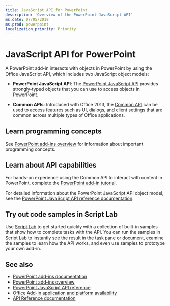 ```yaml
---
title: JavaScript API for PowerPoint
description: 'Overview of the PowerPoint JavaScript API'
ms.date: 07/05/2019
ms.prod: powerpoint
localization_priority: Priority
---
```


# JavaScript API for PowerPoint

A PowerPoint add-in interacts with objects in PowerPoint by using the Office JavaScript API, which includes two JavaScript object models:

* **PowerPoint JavaScript API**: The [PowerPoint JavaScript API](/javascript/api/powerpoint) provides strongly-typed objects that you can use to access objects in PowerPoint.

* **Common APIs**: Introduced with Office 2013, the [Common API](/javascript/api/office) can be used to access features such as UI, dialogs, and client settings that are common across multiple types of Office applications.

## Learn programming concepts

See [PowerPoint add-ins overview](../../powerpoint/powerpoint-add-ins.md) for information about important programming concepts.

## Learn about API capabilities

For hands-on experience using the Common API to interact with content in PowerPoint, complete the [PowerPoint add-in tutorial](../../tutorials/powerpoint-tutorial.md).

For detailed information about the PowerPoint JavaScript API object model, see the [PowerPoint JavaScript API reference documentation](/javascript/api/powerpoint).

## Try out code samples in Script Lab

Use [Script Lab](../../overview/explore-with-script-lab.md) to get started quickly with a collection of built-in samples that show how to complete tasks with the API. You can run the samples in Script Lab to instantly see the result in the task pane or document, examine the samples to learn how the API works, and even use samples to prototype your own add-in.

## See also

- [PowerPoint add-ins documentation](../../powerpoint/index.yml)
- [PowerPoint add-ins overview](../../powerpoint/powerpoint-add-ins.md)
- [PowerPoint JavaScript API reference](/javascript/api/powerpoint)
- [Office Add-in application and platform availability](../../overview/office-add-in-availability.md)
- [API Reference documentation](../javascript-api-for-office.md)
